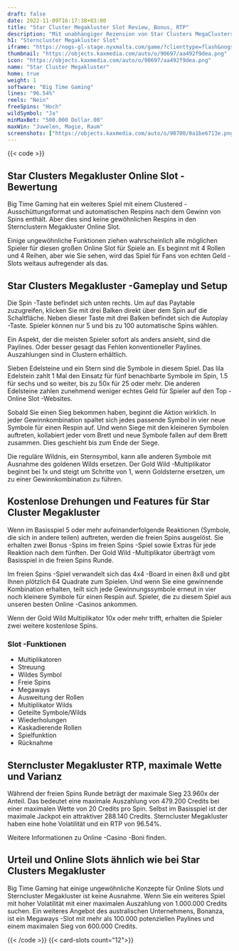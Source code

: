 ```yaml
---
draft: false
date: 2022-11-09T16:17:38+03:00
title: "Star Cluster Megakluster Slot Review, Bonus, RTP"
description: "Mit unabhängiger Rezension von Star Clusters MegaClusters Slot von Big City Gaming können Sie kostenlos oder echtes Geld spielen und hier einen Bonus erhalten!"
h1: "Sterncluster Megakluster Slot"
iframe: "https://nogs-gl-stage.nyxmalta.com/game/?clienttype=flash&nogscurrency=GBP&nogsgameid=70513&nogslang=en_us&nogsmode=demo&nogsoperatorid=241"
thumbnail: "https://objects.kaxmedia.com/auto/o/90697/aa492f9dea.png"
icon: "https://objects.kaxmedia.com/auto/o/90697/aa492f9dea.png"
name: "Star Cluster Megakluster"
home: true
weight: 1
software: "Big Time Gaming"
lines: "96.54%"
reels: "Nein"
freeSpins: "Hoch"
wildSymbol: "Ja"
minMaxBet: "500.000 Dollar.00"
maxWin: "Juwelen, Magie, Raum"
screenshots: ["https://objects.kaxmedia.com/auto/o/90700/0a1be6713e.png"]
---
```


{{< code >}}<h2> Star Clusters Megakluster Online Slot -Bewertung</h2><p>Big Time Gaming hat ein weiteres Spiel mit einem Clustered -Ausschüttungsformat und automatischen Respins nach dem Gewinn von Spins enthält. Aber dies sind keine gewöhnlichen Respins in den Sternclustern Megakluster Online Slot.</p><p>Einige ungewöhnliche Funktionen ziehen wahrscheinlich alle möglichen Spieler für diesen großen Online Slot für Spiele an. Es beginnt mit 4 Rollen und 4 Reihen, aber wie Sie sehen, wird das Spiel für Fans von echten Geld -Slots weitaus aufregender als das.</p><h2>Star Clusters Megakluster -Gameplay und Setup</h2><p>Die Spin -Taste befindet sich unten rechts. Um auf das Paytable zuzugreifen, klicken Sie mit drei Balken direkt über dem Spin auf die Schaltfläche. Neben dieser Taste mit drei Balken befindet sich die Autoplay -Taste. Spieler können nur 5 und bis zu 100 automatische Spins wählen.</p><p></p><p>Ein Aspekt, der die meisten Spieler sofort als anders ansieht, sind die Paylines. Oder besser gesagt das Fehlen konventioneller Paylines. Auszahlungen sind in Clustern erhältlich.</p><p>Sieben Edelsteine und ein Stern sind die Symbole in diesem Spiel. Das lila Edelstein zahlt 1 Mal den Einsatz für fünf benachbarte Symbole im Spin, 1.5 für sechs und so weiter, bis zu 50x für 25 oder mehr. Die anderen Edelsteine zahlen zunehmend weniger echtes Geld für Spieler auf den Top -Online Slot -Websites.</p><p>Sobald Sie einen Sieg bekommen haben, beginnt die Aktion wirklich. In jeder Gewinnkombination spaltet sich jedes passende Symbol in vier neue Symbole für einen Respin auf. Und wenn Siege mit den kleineren Symbolen auftreten, kollabiert jeder vom Brett und neue Symbole fallen auf dem Brett zusammen. Dies geschieht bis zum Ende der Siege.</p><p></p><p>Die reguläre Wildnis, ein Sternsymbol, kann alle anderen Symbole mit Ausnahme des goldenen Wilds ersetzen. Der Gold Wild -Multiplikator beginnt bei 1x und steigt um Schritte von 1, wenn Goldsterne ersetzen, um zu einer Gewinnkombination zu führen.</p><h2>Kostenlose Drehungen und Features für Star Cluster Megakluster</h2><p>Wenn im Basisspiel 5 oder mehr aufeinanderfolgende Reaktionen (Symbole, die sich in andere teilen) auftreten, werden die freien Spins ausgelöst. Sie erhalten zwei Bonus -Spins im freien Spins -Spiel sowie Extras für jede Reaktion nach dem fünften. Der Gold Wild -Multiplikator überträgt vom Basisspiel in die freien Spins Runde.</p><p>Im freien Spins -Spiel verwandelt sich das 4x4 -Board in einen 8x8 und gibt Ihnen plötzlich 64 Quadrate zum Spielen. Und wenn Sie eine gewinnende Kombination erhalten, teilt sich jede Gewinnungssymbole erneut in vier noch kleinere Symbole für einen Respin auf. Spieler, die zu diesem Spiel aus unseren besten Online -Casinos ankommen.</p><p>Wenn der Gold Wild Multiplikator 10x oder mehr trifft, erhalten die Spieler zwei weitere kostenlose Spins.</p><h3>
Slot -Funktionen</h3><ul>
<li></span>
Multiplikatoren</li>
<li></span>
Streuung</li>
<li></span>
Wildes Symbol</li>
<li></span>
Freie Spins</li>
<li></span>
Megaways</li>
<li></span>
Ausweitung der Rollen</li>
<li></span>
Multiplikator Wilds</li>
<li></span>
Geteilte Symbole/Wilds</li>
<li></span>
Wiederholungen</li>
<li></span>
Kaskadierende Rollen</li>
<li></span>
Spielfunktion</li>
<li></span>
Rücknahme</li></ul><h2> Sterncluster Megakluster RTP, maximale Wette und Varianz</h2><p>Während der freien Spins Runde beträgt der maximale Sieg 23.960x der Anteil. Das bedeutet eine maximale Auszahlung von 479.200 Credits bei einer maximalen Wette von 20 Credits pro Spin. Selbst im Basisspiel ist der maximale Jackpot ein attraktiver 288.140 Credits. Sterncluster Megakluster haben eine hohe Volatilität und ein RTP von 96.54%.</p><p>Weitere Informationen zu Online -Casino -Boni finden.</p><h2>Urteil und Online Slots ähnlich wie bei Star Clusters Megakluster</h2><p>Big Time Gaming hat einige ungewöhnliche Konzepte für Online Slots und Sterncluster Megakluster ist keine Ausnahme. Wenn Sie ein weiteres Spiel mit hoher Volatilität mit einer maximalen Auszahlung von 1.000.000 Credits suchen. Ein weiteres Angebot des australischen Unternehmens, Bonanza, ist ein Megaways -Slot mit mehr als 100.000 potenziellen Paylines und einem maximalen Sieg von 600.000 Credits.</p>{{< /code >}}
{{< card-slots count="12">}}